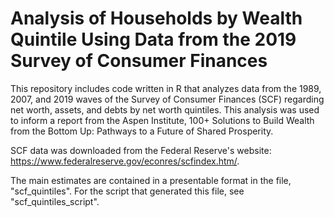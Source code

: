 # Analysis of Households by Wealth Quintile Using Data from the 2019 Survey of Consumer Finances

This repository includes code written in R that analyzes data from the 1989, 2007, and 2019 waves of the Survey of Consumer Finances (SCF) regarding net worth, assets, and debts by net worth quintiles. This analysis was used to inform a report from the Aspen Institute, 100+ Solutions to Build Wealth from the Bottom Up: Pathways to a Future of Shared Prosperity.

SCF data was downloaded from the Federal Reserve's website: https://www.federalreserve.gov/econres/scfindex.htm/.

The main estimates are contained in a presentable format in the file, "scf_quintiles". For the script that generated this file, see "scf_quintiles_script".
